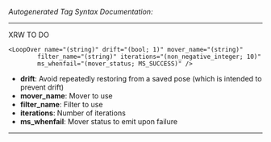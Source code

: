 _Autogenerated Tag Syntax Documentation:_

---
XRW TO DO

```
<LoopOver name="(string)" drift="(bool; 1)" mover_name="(string)"
        filter_name="(string)" iterations="(non_negative_integer; 10)"
        ms_whenfail="(mover_status; MS_SUCCESS)" />
```

-   **drift**: Avoid repeatedly restoring from a saved pose (which is intended to prevent drift)
-   **mover_name**: Mover to use
-   **filter_name**: Filter to use
-   **iterations**: Number of iterations
-   **ms_whenfail**: Mover status to emit upon failure

---
